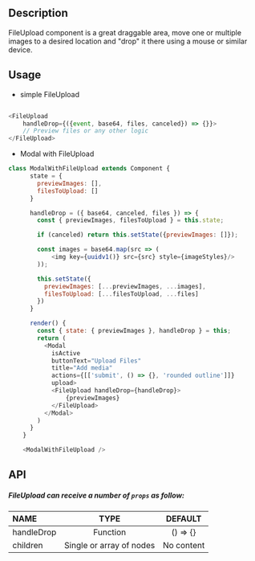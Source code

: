 
## Description

FileUpload component  is a great draggable area, move one or multiple images to a desired location and "drop" it there using a mouse or similar device.

## Usage

* simple FileUpload

```js

<FileUpload 
    handleDrop={({event, base64, files, canceled}) => {}}>
    // Preview files or any other logic
</FileUpload>

```

* Modal with FileUpload

```js
class ModalWithFileUpload extends Component {
      state = {
        previewImages: [],
        filesToUpload: []
      }

      handleDrop = ({ base64, canceled, files }) => {
        const { previewImages, filesToUpload } = this.state;

        if (canceled) return this.setState({previewImages: []});

        const images = base64.map(src => (
            <img key={uuidv1()} src={src} style={imageStyles}/>
        ));

        this.setState({
          previewImages: [...previewImages, ...images],
          filesToUpload: [...filesToUpload, ...files]
        })
      }

      render() {
        const { state: { previewImages }, handleDrop } = this;
        return (
          <Modal
            isActive
            buttonText="Upload Files"
            title="Add media"
            actions={[['submit', () => {}, 'rounded outline']]}
            upload>
            <FileUpload handleDrop={handleDrop}>
                {previewImages}
            </FileUpload>
          </Modal>
        )
      }
    }

    <ModalWithFileUpload />
```

## API

##### FileUpload can receive a number of `props` as follow:

| NAME   | TYPE | DEFAULT | 
| :---  | :---:  | :---: | 
| handleDrop | Function | () => {} | 
| children | Single or array of nodes | No content |

